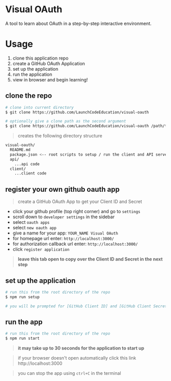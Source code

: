 # Visual OAuth

A tool to learn about OAuth in a step-by-step interactive environment.

# Usage

1. clone this application repo
2. create a GitHub OAuth Application
3. set up the application
4. run the application
5. view in browser and begin learning!

## clone the repo

```sh
# clone into current directory
$ git clone https://github.com/LaunchCodeEducation/visual-oauth

# optionally give a clone path as the second argument
$ git clone https://github.com/LaunchCodeEducation/visual-oauth /path/to/cloned/repo
```

> creates the following directory structure

```sh
visual-oauth/
  README.md
  package.json <-- root scripts to setup / run the client and API servers
  api/
    ...api code
  client/
    ...client code
```

## register your own github oauth app

> create a GitHub OAuth App to get your Client ID and Secret

- click your github profile (top right corner) and go to `settings`
- scroll down to `developer settings` in the sidebar
- select `oauth apps`
- select `new oauth app`
- give a name for your app: `YOUR_NAME Visual OAuth`
- for homepage url enter: `http://localhost:3000/`
- for authorization callback url enter: `http://localhost:3000/`
- click `register application`

> **leave this tab open to copy over the Client ID and Secret in the next step**

## set up the application

```sh
# run this from the root directory of the repo
$ npm run setup

# you will be prompted for [GitHub Client ID] and [GitHub Client Secret] from when you registered your GitHub oauth app
```

## run the app

```sh
# run this from the root directory of the repo
$ npm run start
```

> **it may take up to 30 seconds for the application to start up**

> if your browser doesn't open automatically click this link http://localhost:3000

> you can stop the app using `ctrl+C` in the terminal
